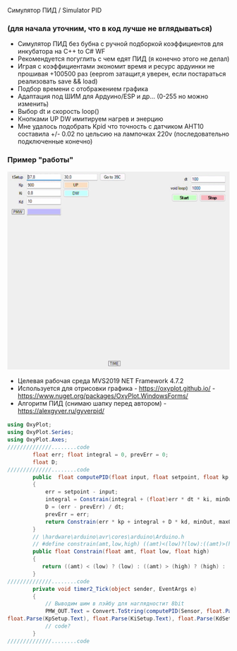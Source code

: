  Симулятор ПИД / Simulator PID
### (для начала уточним, что в код лучше не вглядываться)
* Симулятор ПИД без бубна с ручной подборкой коэффициентов для инкубатора на С++ to С# WF
* Рекомендуется погуглить с чем едят ПИД (я конечно этого не делал)
* Играя с коэффициентами экономит время и ресурс ардуинки не прошивая +100500 раз (eeprom затащит,я уверен, если постараться реализовать save && load)
* Подбор времени с отображением графика
* Адаптация под ШИМ для Ардуино/ESP и др... (0-255 но можно изменить) 
* Выбор dt и скорость loop()
* Кнопками UP DW имитируем нагрев и энерцию
* Мне удалось подобрать Kpid что точность с датчиком AHT10 составила +/- 0.02 по цельсию на лампочках 220v (последовательно подключенные конечно)
###  Пример "работы"
 
![SCREEN](https://github.com/ValeraFurman/PID/blob/main/PID%20TEST.gif?raw=true)
* Целевая рабочая среда MVS2019 NET Framework 4.7.2
* Используется для отрисовки графика - https://oxyplot.github.io/ - https://www.nuget.org/packages/OxyPlot.WindowsForms/
* Алгоритм ПИД (снимаю шапку перед автором) - https://alexgyver.ru/gyverpid/

```c#
using OxyPlot;
using OxyPlot.Series;
using OxyPlot.Axes;
//////////////........code
        float err; float integral = 0, prevErr = 0;
        float D;
//////////////........code
        public  float computePID(float input, float setpoint, float kp, float ki, float kd, float dt, int minOut, int maxOut)
        {
            err = setpoint - input;
            integral = Constrain(integral + (float)err * dt * ki, minOut, maxOut);
            D = (err - prevErr) / dt;
            prevErr = err;
            return Constrain(err * kp + integral + D * kd, minOut, maxOut);
        }
        // \hardware\arduino\avr\cores\arduino\Arduino.h
        // #define constrain(amt,low,high) ((amt)<(low)?(low):((amt)>(high)?(high):(amt)))
        public float Constrain(float amt, float low, float high)
        {
           return ((amt) < (low) ? (low) : ((amt) > (high) ? (high) : (amt)));
        }
//////////////........code
        private void timer2_Tick(object sender, EventArgs e)
        {
            // Выводим шим в лэйбу для наглядностит 8bit
            PMW_OUT.Text = Convert.ToString(computePID(Sensor, float.Parse(tSetup.Text),
float.Parse(KpSetup.Text), float.Parse(KiSetup.Text), float.Parse(KdSetup.Text), Int32.Parse(Dt_TIME.Text), 0, 255));
            // code?
        }
//////////////........code
```
